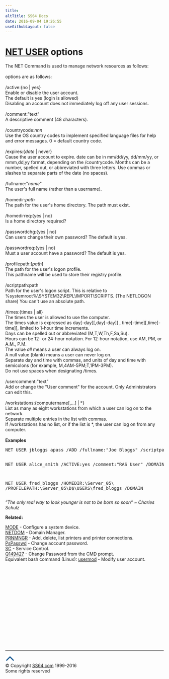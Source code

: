 ```yaml
---
title:
altTitle: SS64 Docs
date: 2016-09-04 19:26:55
useGithubLayout: false
---
```

<!-- #BeginLibraryItem "/Library/head_nt.lbi" --><!-- #EndLibraryItem --><h1><a href="net_useradmin.html">NET USER</a> options</h1>
<p>The NET Command is used to manage network resources as follows: 
<br>
<br>
options are as follows:<br>
<br>
<span class="code">/active:{no | yes} </span><br>
Enable or disable the user account. <br>
The default is yes (login is allowed) <br>
Disabling an account does not immediately log off any user sessions. <br>
<br>
<span class="code">/comment:"text" </span><br>
A descriptive comment (48 characters). <br>
<br>
<span class="code">/countrycode:<i>nnn</i> </span><br>
Use the OS country codes to implement specified language files for help and 
error messages. 0 = default country code. <br>
<br>
<span class="code">/expires:{<i>date</i> | never} </span><br>
Cause the user account to expire. date can be in mm/dd/yy, dd/mm/yy, or mmm,dd,yy 
format, depending on the /countrycode. Months can be a number, spelled out, 
or abbreviated with three letters. Use commas or slashes to separate parts of 
the date (no spaces).<br>
<br>
<span class="code">/fullname:"<i>name</i>" </span><br>
The user's full name (rather than a username). <br>
<br>
<span class="code">/homedir:<i>path</i></span><br>
The path for the user's home directory. The path must exist. <br>
<br>
<span class="code">/homedirreq:{yes | no} </span><br>
Is a home directory required? <br>
<br>
<span class="code">/passwordchg:{yes | no} </span><br>
Can users change their own password? The default is yes. <br>
<br>
<span class="code">/passwordreq:{yes | no} </span><br>
Must a user account have a password? The default is yes. <br>
<br>
<span class="code">/profilepath:[<i>path</i>] </span><br>
The path for the user's logon profile. <br>
This pathname will be used to store their registry profile. <br>
<br>
<span class="code">/scriptpath:path </span><br>
Path for the user's logon script. This is relative to %systemroot%\SYSTEM32\REPL\IMPORT\SCRIPTS. 
(The NETLOGON share) You can't use an absolute path.<br>
<br>
<span class="code">/times:{times | all} </span><br>
The times the user is allowed to use the computer. <br>
The times value is expressed as day[-day][,day[-day]] , time[-time][,time[-time]], 
limited to 1-hour time increments. <br>
Days can be spelled out or abbreviated (M,T,W,Th,F,Sa,Su). <br>
Hours can be 12- or 24-hour notation. For 12-hour notation, use AM, PM, or A.M., 
P.M. <br>
The value <i>all</i> means a user can always log on. <br>
A null value (blank) means a user can never log on. <br>
Separate day and time with commas, and units of day and time with semicolons 
(for example, M,4AM-5PM;T,1PM-3PM). <br>
Do not use spaces when designating /times. <br>
<br>
<span class="code">/usercomment:"text" </span><br>
Add or change the "User comment" for the account. Only Administrators can edit 
this. <br>
<br>
<span class="code">/workstations:{computername[,...] | *} </span><br>
List as many as eight workstations from which a user can log on to the network. 
<br>
Separate multiple entries in the list with commas.<br>
If /workstations has no list, or if the list is *, the user can log on from 
any computer.<br>
  <br>
<b>Examples</b></p>
<pre>NET USER jbloggs apass /ADD /fullname:"Joe Bloggs" /scriptpath:logon.cmd

NET USER alice_smith /ACTIVE:yes /comment:"RAS User" /DOMAIN

NET USER fred_bloggs /HOMEDIR:\\Server_05\ /PROFILEPATH:\\Server_05\D$\USERS\fred_bloggs /DOMAIN</pre>
<p class="quote"><i>”The only real way to look younger is not to be born so soon“ ~ Charles Schulz </i> </p>
<p> <b>Related:</b></p>
<p><a href="mode.html">MODE</a> - Configure a system device.<br>
<a href="netdom.html">NETDOM</a> - Domain Manager.<br>
<a href="prnmngr.html">PRNMNGR</a> - Add, delete, list printers and printer connections.<br>
<a href="pspasswd.html">PsPasswd</a> - Change account password.<br>
<a href="sc.html">SC</a> - Service Control.<br>
<a href="https://support.microsoft.com/kb/149427">Q149427</a> - Change Password from the CMD prompt.<br>
Equivalent bash command (Linux): <a href="../bash/usermod.html">usermod</a>  - Modify user account.</p><!-- #BeginLibraryItem "/Library/foot_nt.lbi" --><p><script async="" src="//pagead2.googlesyndication.com/pagead/js/adsbygoogle.js"></script>
<!-- windows300 -->
<ins class="adsbygoogle" style="display:inline-block;width:300px;height:250px" data-ad-client="ca-pub-6140977852749469" data-ad-slot="7649547908"></ins>
<script>
(adsbygoogle = window.adsbygoogle || []).push({});
</script></p>
<hr>
<div id="bl" class="footer"><a href="#"><img src="../images/top.png" width="30" height="22" alt="Back to the Top"></a></div>
<div id="br" class="footer, tagline">© Copyright <a href="http://ss64.com/">SS64.com</a> 1999-2016<br>
Some rights reserved</div><!-- #EndLibraryItem -->

